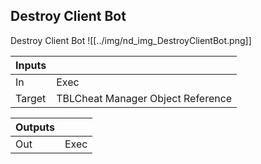 ## Destroy Client Bot
Destroy Client Bot
![[../img/nd_img_DestroyClientBot.png]]

|Inputs||
|--|--|
| In | Exec |
| Target | TBLCheat Manager Object Reference |

|Outputs||
|--|--|
| Out | Exec |
